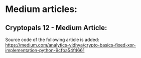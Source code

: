 # Medium articles:

## Cryptopals 12 - Medium Article:
Source code of the following article is added:
https://medium.com/analytics-vidhya/crypto-basics-fixed-xor-implementation-python-9cfba54f4661
